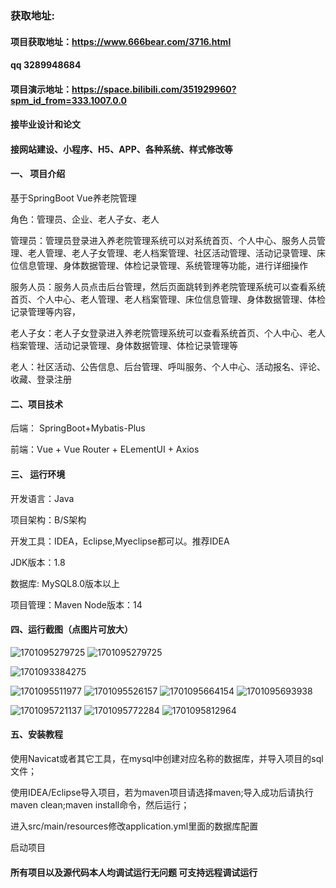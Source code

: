 ### 获取地址:
#### 项目获取地址：https://www.666bear.com/3716.html
#### qq 3289948684
#### 项目演示地址：https://space.bilibili.com/351929960?spm_id_from=333.1007.0.0
#### 接毕业设计和论文
#### 接网站建设、小程序、H5、APP、各种系统、样式修改等

#### 一、 项目介绍
基于SpringBoot Vue养老院管理

角色：管理员、企业、老人子女、老人

管理员：管理员登录进入养老院管理系统可以对系统首页、个人中心、服务人员管理、老人管理、老人子女管理、老人档案管理、社区活动管理、活动记录管理、床位信息管理、身体数据管理、体检记录管理、系统管理等功能，进行详细操作

服务人员：服务人员点击后台管理，然后页面跳转到养老院管理系统可以查看系统首页、个人中心、老人管理、老人档案管理、床位信息管理、身体数据管理、体检记录管理等内容，

老人子女：老人子女登录进入养老院管理系统可以查看系统首页、个人中心、老人档案管理、活动记录管理、身体数据管理、体检记录管理等

老人：社区活动、公告信息、后台管理、呼叫服务、个人中心、活动报名、评论、收藏、登录注册

#### 二、项目技术
后端： SpringBoot+Mybatis-Plus

前端：Vue + Vue Router + ELementUI + Axios

#### 三、 运行环境
开发语言：Java

项目架构：B/S架构

开发工具：IDEA，Eclipse,Myeclipse都可以。推荐IDEA

JDK版本：1.8

数据库: MySQL8.0版本以上

项目管理：Maven
Node版本：14
#### 四、运行截图（点图片可放大）
![1701095279725](https://github.com/666bears/Studentwork/assets/143094776/aea7abc7-59cb-471f-bfc3-7ef10098453b)
![1701095279725](https://github.com/666bears/Studentwork/assets/143094776/e17bbf6b-155d-401f-86dd-5d26c98ee284)

![1701093384275](https://github.com/666bears/Studentwork/assets/143094776/2a56268e-415b-4977-bf0a-c18dbd1e10d6)

![1701095511977](https://github.com/666bears/Studentwork/assets/143094776/1729c5dc-24cc-4c15-8f6d-a7e897513703)
![1701095526157](https://github.com/666bears/Studentwork/assets/143094776/fca95a83-e062-4924-8177-473e33f2320e)
![1701095664154](https://github.com/666bears/Studentwork/assets/143094776/e27578f8-a671-42f7-8bc7-a3666862bdbe)
![1701095693938](https://github.com/666bears/Studentwork/assets/143094776/222a15d8-aaec-4ecf-888c-ff88a7696d7d)

![1701095721137](https://github.com/666bears/Studentwork/assets/143094776/8940df78-ee45-42d3-a794-836a9b43906f)
![1701095772284](https://github.com/666bears/Studentwork/assets/143094776/74e4653e-a389-438a-be15-5a72a80e4a44)
![1701095812964](https://github.com/666bears/Studentwork/assets/143094776/1ef652ff-b99e-4d90-ac4d-21f5185d90bc)


#### 五、安装教程
使用Navicat或者其它工具，在mysql中创建对应名称的数据库，并导入项目的sql文件；

使用IDEA/Eclipse导入项目，若为maven项目请选择maven;导入成功后请执行maven clean;maven install命令，然后运行；

进入src/main/resources修改application.yml里面的数据库配置

启动项目


#### 所有项目以及源代码本人均调试运行无问题 可支持远程调试运行



